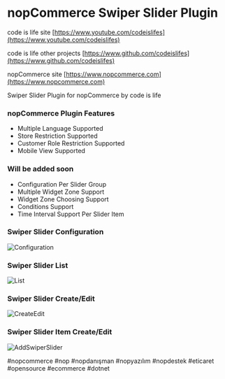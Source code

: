 ﻿nopCommerce Swiper Slider Plugin
===========

code is life site
[https://www.youtube.com/codeislifes](https://www.youtube.com/codeislifes)

code is life other projects
[https://www.github.com/codeislifes](https://www.github.com/codeislifes)

nopCommerce site
[https://www.nopcommerce.com](https://www.nopcommerce.com)

Swiper Slider Plugin for nopCommerce by code is life

### nopCommerce Plugin Features
- Multiple Language Supported
- Store Restriction Supported
- Customer Role Restriction Supported
- Mobile View Supported

### Will be added soon
- Configuration Per Slider Group
- Multiple Widget Zone Support
- Widget Zone Choosing Support
- Conditions Support
- Time Interval Support Per Slider Item

### Swiper Slider Configuration
![Configuration](https://user-images.githubusercontent.com/9388243/159600560-fdfe74f8-c8aa-485b-8417-f3e3ec99ebed.jpg)


### Swiper Slider List
![List](https://user-images.githubusercontent.com/9388243/159600633-1f2f1080-e78c-48a4-8310-4af4af7f2144.jpg)


### Swiper Slider Create/Edit
![CreateEdit](https://user-images.githubusercontent.com/9388243/159765553-285e8a3d-df68-464f-9131-edf81d7fed2c.png)


### Swiper Slider Item Create/Edit
![AddSwiperSlider](https://user-images.githubusercontent.com/9388243/159765736-8c8d592e-c9b6-496b-a084-1f2be4aab66f.png)


#nopcommerce #nop #nopdanışman #nopyazılım #nopdestek #eticaret #opensource #ecommerce #dotnet

